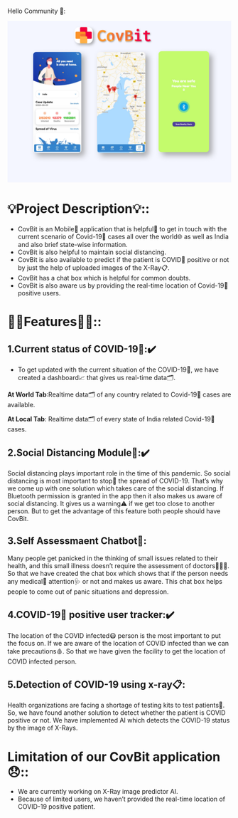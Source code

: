 
Hello Community 👋:

  <img src="./images/banner.png" >
</img>


# 💡**Project Description**💡::

-   CovBit is an Mobile📱 application that is helpful🙌 to get in touch with the current scenario of Covid-19🦠 cases all over the world🌐 as well as India and also brief state-wise information.
-   CovBit is also helpful to maintain social distancing. 
-   CovBit is also available to predict if the patient is COVID🦠 positive or not by just the help of uploaded images of the X-Ray📋.
-   CovBit has a chat box which is helpful for common doubts.
-   CovBit is also aware us by providing the real-time location of Covid-19🦠 positive users.

# 💁‍♂️**Features**💁‍♀️::

## **1.Current status of COVID-19🦠**:✔️

-   To get updated with the current situation of the COVID-19🦠, we have created a dashboard📈 that gives us real-time data🗂️.
  
**At World Tab**:Realtime data🗂️ of any country related to Covid-19🦠 cases are available.


**At Local Tab**: Realtime data🗂️ of every state of India related Covid-19🦠 cases.

## **2.Social Distancing Module**📏:✔️

Social distancing plays important role in the time of this pandemic. So social distancing is most important to stop🛑 the spread of COVID-19. That’s why we come up with one solution which takes care of the social distancing. If Bluetooth permission is granted in the app then it also makes us aware of social distancing. It gives us a warning⚠️ if we get too close to another person. But to get the advantage of this feature both people should have CovBit.


## **3.Self Assessmaent Chatbot**🤖:

Many people get panicked in the thinking of small issues related to their health, and this small illness doesn’t require the assessment of doctors👨🏼‍⚕️.
So that we have created the chat box which shows that if the person needs any medical💊 attention🩺 or not and makes us aware. This chat box helps people to come out of panic situations and depression.


## **4.COVID-19🦠 positive user tracker**:✔️

The location of the COVID infected😷 person is the most important to put the focus on. If we are aware of the location of COVID infected than we can take precautions🩸. So that we have given the facility to get the location of COVID infected person.


## **5.Detection of COVID-19 using x-ray📋**:

Health organizations are facing a shortage of testing kits to test patients🤒. So, we have found another solution to detect whether the patient is COVID positive or not. We have implemented AI which detects the COVID-19 status by the image of X-Rays.


# **Limitation of our CovBit application😞**::

-	We are currently working on X-Ray image predictor AI.
-	Because of limited users, we haven’t provided the real-time location of COVID-19 positive patient. 











